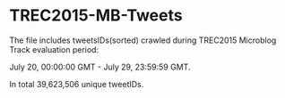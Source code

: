 # TREC2015-MB-Tweets

The file includes tweetsIDs(sorted) crawled during TREC2015 Microblog Track evaluation period: 

July 20, 00:00:00 GMT - July 29, 23:59:59 GMT.

In total 39,623,506 unique tweetIDs.
